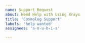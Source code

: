 ```yaml
---
name: Support Request
about: Need Help with Using Xrays
title: 'Cosmolog Support'
labels: 'help wanted'
assignees: 'a-n-u-b-i-s'

---
```

